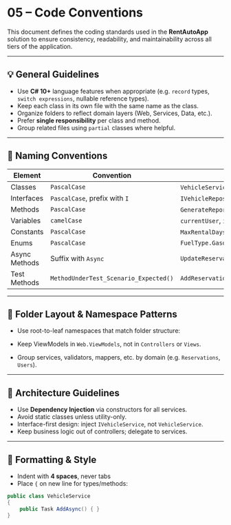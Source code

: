# 05 – Code Conventions

This document defines the coding standards used in the **RentAutoApp** solution to ensure consistency, readability, and maintainability across all tiers of the application.

---

## 💡 General Guidelines

- Use **C# 10+** language features when appropriate (e.g. `record` types, `switch expressions`, nullable reference types).
- Keep each class in its own file with the same name as the class.
- Organize folders to reflect domain layers (Web, Services, Data, etc.).
- Prefer **single responsibility** per class and method.
- Group related files using `partial` classes where helpful.

---

## 📛 Naming Conventions

| Element        | Convention                            | Example                           |
|----------------|----------------------------------------|------------------------------------|
| Classes        | `PascalCase`                          | `VehicleService`, `UserManager`   |
| Interfaces     | `PascalCase`, prefix with `I`         | `IVehicleRepository`, `INotifier` |
| Methods        | `PascalCase`                          | `GenerateReport()`, `SaveAsync()` |
| Variables      | `camelCase`                           | `currentUser`, `isAvailable`      |
| Constants      | `PascalCase`                          | `MaxRentalDays`, `DefaultLanguage`|
| Enums          | `PascalCase`                          | `FuelType.Gasoline`               |
| Async Methods  | Suffix with `Async`                   | `UpdateReservationAsync()`        |
| Test Methods   | `MethodUnderTest_Scenario_Expected()` | `AddReservation_WhenValid_ShouldCreateEntry()` |

---

## 📁 Folder Layout & Namespace Patterns

- Use root-to-leaf namespaces that match folder structure:

- Keep ViewModels in `Web.ViewModels`, not in `Controllers` or `Views`.

- Group services, validators, mappers, etc. by domain (e.g. `Reservations`, `Users`).

---

## 🎯 Architecture Guidelines

- Use **Dependency Injection** via constructors for all services.
- Avoid static classes unless utility-only.
- Interface-first design: inject `IVehicleService`, not `VehicleService`.
- Keep business logic out of controllers; delegate to services.

---

## 🧼 Formatting & Style

- Indent with **4 spaces**, never tabs
- Place `{` on new line for types/methods:
```csharp
public class VehicleService
{
    public Task AddAsync() { }
}
